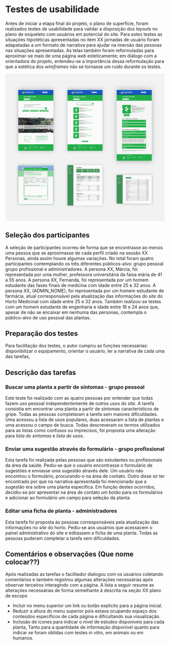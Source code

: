 # Testes de usabilidade

Antes de iniciar a etapa final do projeto, o plano de superfície, foram realizados testes de usabilidade para validar a disposição dos _layouts_ no plano de esqueleto com usuários em potencial do site. Para estes testes as situações hipotéticas apresentadas no item XX jornadas de usuário foram adapatadas a um formato de narrativa para ajudar na imersão das pessoas nas situações apresentadas. As telas também foram reformuladas para aproximar-se mais de uma página _web_ esteticamente; em diálogo com a orientadora do projeto, entendeu-se a importância dessa reformulação para que a estética dos _wireframes_ não se tornasse um ruído durante os testes.

![arq-info-img](../wireframes/testes-v1/img-telas.png "Algumas das telas utilizadas nos testes de usabilidade")

## Seleção dos participantes

A seleção de participantes ocorreu de forma que se encontrasse ao menos uma pessoa que se aproximasse de cada perfil criado na sessão XX Personas, ainda assim houve algumas variações. No total foram quatro participantes contemplando os três diferentes públicos-alvo: grupo pessoal grupo profissional e administradores. A persona XX, Márcia, foi representada por uma mulher, professora universitária da faixa etária de 41 a 55 anos. A persona XX, Fernanda, foi representada por um homem estudante das fases finais de medicina com idade entre 25 e 32 anos. A persona XX, (ADMIN_NOME), foi representada por um homem estudante de farmácia, atual corresponsável pela atualização das informações do _site_ do Horto Medicinal com idade entre 25 e 32 anos. Também realizou-se testes com um homem estudante de engenharia e idade entre 18 e 24 anos que, apesar de não se encaixar em nenhuma das personas, contempla o público-alvo de uso pessoal das plantas.

## Preparação dos testes

Para facilitação dos testes, o autor cumpriu as funções necessárias: disponibilizar o equipamento, orientar o usuário, ler a narrativa de cada uma das tarefas, 

## Descrição das tarefas

### Buscar uma planta a partir de sintomas - grupo pessoal

Este teste foi realizado com as quatro pessoas por entender que todas fazem uso pessoal independentemente de outros usos do _site_. A tarefa consistia em encontrar uma planta a partir de sintomas característicos de gripe. Todas as pessoas completaram a tarefa sem maiores dificuldades. Uma acessou a lista de usos populares, duas acessaram a lista de plantas e uma acessou o campo de busca. Todas descreveram os termos utilizados para as listas como confusos ou imprecisos, foi proposta uma alteração para _lista de sintomas_ e _lista de usos_.

### Enviar uma sugestão através do formulário - grupo profissional

Esta tarefa foi realizada pelas pessoas que são estudantes ou profisisonais da área da saúde. Pediu-se que o usuário encontrasse o formulário de sugestões e enviasse uma sugestão através dele. Um usuário não encontrou o formulário, procurando-o na área de contato. Outro disse só ter encontrado por que na narrativa apresentada foi mencionado que a sugestão era sobre uma planta específica. Em função destes ocorridos, decidiu-se por apresentar na área de contato um botão para os formulários e adicionar ao formulário um campo para seleção da planta.

### Editar uma ficha de planta - administradores

Esta tarefa foi proposta às pessoas corresponsáveis pela atualização das informações no _site_ do horto. Pediu-se aos usuários que acessacem o painel administrativo do site e editassem a ficha de uma planta. Todas as pessoas puderam completar a tarefa sem dificuldades.

## Comentários e observações (Que nome colocar??)

Após realizadas as tarefas o facilitador dialogou com os usuários coletando comentários e também registrou algumas alterações necessárias após observar terceiros interagindo com a página. A lista a seguir resume as alterações necessárias de forma semelhante à descrita na seção XX plano de escopo

* Incluir no menu superior um link ou botão explícito para a página inicial.
* Reduzir a altura do menu superior pois estava ocupando espaço dos conteúdos específicos de cada página e dificultando sua visualização.
* Inclusão de ícones para indicar o nível de estudos disponíveis para cada planta, Tanto para a quantidade de informação disponível quanto para indicar se foram obtidas com testes _in vitro_, em animais ou em humanos.
